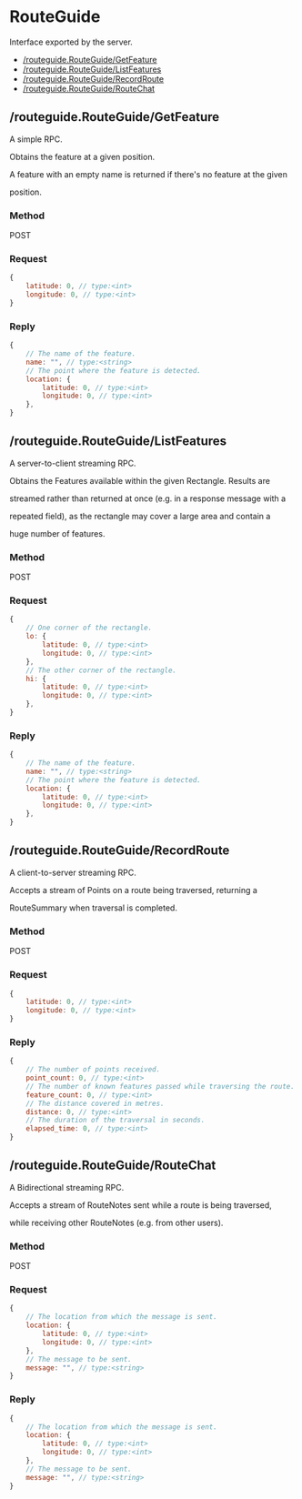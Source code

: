 # RouteGuide

Interface exported by the server.  

- [/routeguide.RouteGuide/GetFeature](#routeguiderouteguidegetfeature)
- [/routeguide.RouteGuide/ListFeatures](#routeguiderouteguidelistfeatures)
- [/routeguide.RouteGuide/RecordRoute](#routeguiderouteguiderecordroute)
- [/routeguide.RouteGuide/RouteChat](#routeguiderouteguideroutechat)

## /routeguide.RouteGuide/GetFeature

A simple RPC.



Obtains the feature at a given position.



A feature with an empty name is returned if there's no feature at the given

position.

### Method

POST

### Request
```javascript
{
    latitude: 0, // type:<int>
    longitude: 0, // type:<int>
}
```

### Reply
```javascript
{
    // The name of the feature.
    name: "", // type:<string>
    // The point where the feature is detected.
    location: {
        latitude: 0, // type:<int>
        longitude: 0, // type:<int>
    },
}
```
## /routeguide.RouteGuide/ListFeatures

A server-to-client streaming RPC.



Obtains the Features available within the given Rectangle.  Results are

streamed rather than returned at once (e.g. in a response message with a

repeated field), as the rectangle may cover a large area and contain a

huge number of features.

### Method

POST

### Request
```javascript
{
    // One corner of the rectangle.
    lo: {
        latitude: 0, // type:<int>
        longitude: 0, // type:<int>
    },
    // The other corner of the rectangle.
    hi: {
        latitude: 0, // type:<int>
        longitude: 0, // type:<int>
    },
}
```

### Reply
```javascript
{
    // The name of the feature.
    name: "", // type:<string>
    // The point where the feature is detected.
    location: {
        latitude: 0, // type:<int>
        longitude: 0, // type:<int>
    },
}
```
## /routeguide.RouteGuide/RecordRoute

A client-to-server streaming RPC.



Accepts a stream of Points on a route being traversed, returning a

RouteSummary when traversal is completed.

### Method

POST

### Request
```javascript
{
    latitude: 0, // type:<int>
    longitude: 0, // type:<int>
}
```

### Reply
```javascript
{
    // The number of points received.
    point_count: 0, // type:<int>
    // The number of known features passed while traversing the route.
    feature_count: 0, // type:<int>
    // The distance covered in metres.
    distance: 0, // type:<int>
    // The duration of the traversal in seconds.
    elapsed_time: 0, // type:<int>
}
```
## /routeguide.RouteGuide/RouteChat

A Bidirectional streaming RPC.



Accepts a stream of RouteNotes sent while a route is being traversed,

while receiving other RouteNotes (e.g. from other users).

### Method

POST

### Request
```javascript
{
    // The location from which the message is sent.
    location: {
        latitude: 0, // type:<int>
        longitude: 0, // type:<int>
    },
    // The message to be sent.
    message: "", // type:<string>
}
```

### Reply
```javascript
{
    // The location from which the message is sent.
    location: {
        latitude: 0, // type:<int>
        longitude: 0, // type:<int>
    },
    // The message to be sent.
    message: "", // type:<string>
}
```
